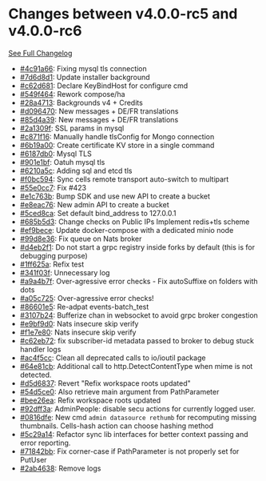 # Changes between v4.0.0-rc5 and v4.0.0-rc6

[See Full Changelog](https://github.com/pydio/cells/compare/v4.0.0-rc5...v4.0.0-rc6)

- [#4c91a66](https://github.com/pydio/cells/commit/4c91a6637e65b74550fc6d1233d4530b67344fa3): Fixing mysql tls connection
- [#7d6d8d1](https://github.com/pydio/cells/commit/7d6d8d16e65c7913aebc26db6de9ee04cb5729a4): Update installer background
- [#c62d681](https://github.com/pydio/cells/commit/c62d681f9ad8a78d9681bda22a03cd931630da7a): Declare KeyBindHost for configure cmd
- [#549f464](https://github.com/pydio/cells/commit/549f464b4cafd5382497b5dbba44c75b2fa04a89): Rework compose/ha
- [#28a4713](https://github.com/pydio/cells/commit/28a4713de3337920f6b753b834d3d7cbfaa4f6a0): Backgrounds v4 + Credits
- [#d096470](https://github.com/pydio/cells/commit/d096470794b9291bdfdbc90d1abffbe45dc4cb5b): New messages + DE/FR translations
- [#85d4a39](https://github.com/pydio/cells/commit/85d4a3951cbaec207d6be9d7b9c4be303defc55a): New messages + DE/FR translations
- [#2a1309f](https://github.com/pydio/cells/commit/2a1309f3493de1e92f33a346eb0c7aed4f1a9585): SSL params in mysql
- [#c871f16](https://github.com/pydio/cells/commit/c871f16226881b087f097b90359bc1abeb4b7ffb): Manually handle tlsConfig for Mongo connection
- [#6b19a00](https://github.com/pydio/cells/commit/6b19a00cba3aa0f1fa39a8630e175ebc06040d35): Create certificate KV store in a single command
- [#6187db0](https://github.com/pydio/cells/commit/6187db081250de6d11db74d3bafb9903a5f4366d): Mysql TLS
- [#901e1bf](https://github.com/pydio/cells/commit/901e1bfa28afb33d7d0d8e0e46cc294965d9a60d): Oatuh mysql tls
- [#6210a5c](https://github.com/pydio/cells/commit/6210a5c3824d6ea282bce76cdbb5266f0c11df70): Adding sql and etcd tls
- [#f0bc594](https://github.com/pydio/cells/commit/f0bc59438f68111475b096d793b9f1ad19dbbd0f): Sync cells remote transport auto-switch to multipart
- [#55e0cc7](https://github.com/pydio/cells/commit/55e0cc7314f08def29f5116619b5a8d4546b7d84): Fix #423
- [#e1c763b](https://github.com/pydio/cells/commit/e1c763bde178fed9a176f5859ea0439d6b67651e): Bump SDK and use new API to create a bucket
- [#e8eac76](https://github.com/pydio/cells/commit/e8eac76dda369a8ca9cf76b28afc09203fb7fdc7): New admin API to create a bucket
- [#5ced8ca](https://github.com/pydio/cells/commit/5ced8cac45d8d12e1beed09bb715dbca1b8bfaaf): Set default bind_address to 127.0.0.1
- [#685b5d3](https://github.com/pydio/cells/commit/685b5d3510b0da25c5228241582c0463f0f50d59): Change checks on Public IPs Implement redis+tls scheme
- [#ef9bece](https://github.com/pydio/cells/commit/ef9bece0f3fa3c771324fa5a05d1f0f8c5cdfe95): Update docker-compose with a dedicated minio node
- [#99d8e36](https://github.com/pydio/cells/commit/99d8e36cabc3fbf38ea32c18847e967687b36a50): Fix queue on Nats broker
- [#d4eb2f1](https://github.com/pydio/cells/commit/d4eb2f19e8d17a070ae44f88766583a14bdccf84): Do not start a grpc registry inside forks by default (this is for debugging purpose)
- [#1ff625a](https://github.com/pydio/cells/commit/1ff625a2633eec5d6119dff0c24ff1c12e82b4b3): Refix test
- [#341f03f](https://github.com/pydio/cells/commit/341f03f97011cf820c32ac5020c238e37fb24e7c): Unnecessary log
- [#a9a4b7f](https://github.com/pydio/cells/commit/a9a4b7f2b07118617fa016846d101e0213d0e120): Over-agressive error checks - Fix autoSuffixe on folders with dots
- [#a05c725](https://github.com/pydio/cells/commit/a05c725548be8e3b7b6e58f646fd413671b8a2c3): Over-agressive error checks!
- [#86601e5](https://github.com/pydio/cells/commit/86601e5f2cf7cd10290d9c518e4204ecd5b1b542): Re-adpat events-batch_test
- [#3107b24](https://github.com/pydio/cells/commit/3107b24a4f754bcfb888a3c95e7c71bc68e0e7ed): Bufferize chan in websocket to avoid grpc broker congestion
- [#e9bf9d0](https://github.com/pydio/cells/commit/e9bf9d053bc996537b71cb39e8f353e921a2a2f5): Nats insecure skip verify
- [#f1e7e80](https://github.com/pydio/cells/commit/f1e7e80062228f81bc67204a171d1f60b6682a68): Nats insecure skip verify
- [#c62eb72](https://github.com/pydio/cells/commit/c62eb72c91e5c959784b58c796f62443ebb669df): fix subscriber-id metadata passed to broker to debug stuck handler logs
- [#ac4f5cc](https://github.com/pydio/cells/commit/ac4f5ccb60d6b362a465dea6af2816800c46ece3): Clean all deprecated calls to io/ioutil package
- [#64e81cb](https://github.com/pydio/cells/commit/64e81cbdbe28514de1e3d2ae3f078f5d7d741061): Additional call to http.DetectContentType when mime is not detected.
- [#d5d6837](https://github.com/pydio/cells/commit/d5d68376a1c4fe0e4aade51d31459340d5973dea): Revert "Refix workspace roots updated"
- [#54d5ce0](https://github.com/pydio/cells/commit/54d5ce071a6bc28b3bcd36a40a6544c1115d5ea4): Also retrieve main argument from PathParameter
- [#bee26ea](https://github.com/pydio/cells/commit/bee26ea15889b62f45709fe48c43c89d89fb782a): Refix workspace roots updated
- [#92dff3a](https://github.com/pydio/cells/commit/92dff3a30720b96b71793f8e2cee2372b000b013): AdminPeople: disable secu actions for currently logged user.
- [#0816dfe](https://github.com/pydio/cells/commit/0816dfe09d3c84e99655d1de3c16ac19c9600b53): New cmd `admin datasource rethumb` for recomputing missing thumbnails. Cells-hash action can choose hashing method
- [#5c29a14](https://github.com/pydio/cells/commit/5c29a1486106d37e71180662552a78e529b0d7c9): Refactor sync lib interfaces for better context passing and error reporting.
- [#71842bb](https://github.com/pydio/cells/commit/71842bb23ff9fffbd1389b1175f4ee012c0e03cc): Fix corner-case if PathParameter is not properly set for PutUser
- [#2ab4638](https://github.com/pydio/cells/commit/2ab4638566adb0826b559dcfa2036cef90bf1d74): Remove logs
